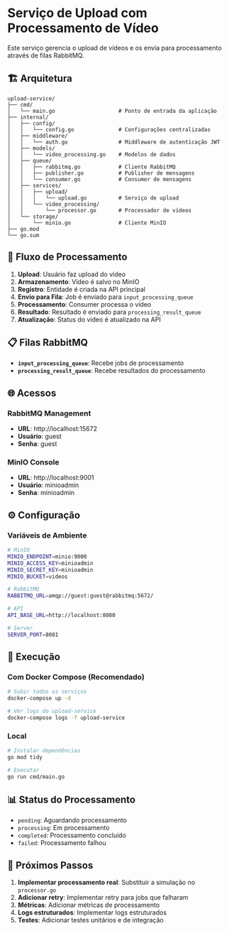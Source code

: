 # Serviço de Upload com Processamento de Vídeo

Este serviço gerencia o upload de vídeos e os envia para processamento através de filas RabbitMQ.

## 🏗️ Arquitetura

```
upload-service/
├── cmd/
│   └── main.go                    # Ponto de entrada da aplicação
├── internal/
│   ├── config/
│   │   └── config.go              # Configurações centralizadas
│   ├── middleware/
│   │   └── auth.go                # Middleware de autenticação JWT
│   ├── models/
│   │   └── video_processing.go    # Modelos de dados
│   ├── queue/
│   │   ├── rabbitmq.go            # Cliente RabbitMQ
│   │   ├── publisher.go           # Publisher de mensagens
│   │   └── consumer.go            # Consumer de mensagens
│   ├── services/
│   │   ├── upload/
│   │   │   └── upload.go          # Serviço de upload
│   │   └── video_processing/
│   │       └── processor.go       # Processador de vídeos
│   └── storage/
│       └── minio.go               # Cliente MinIO
├── go.mod
└── go.sum
```

## 🔄 Fluxo de Processamento

1. **Upload**: Usuário faz upload do vídeo
2. **Armazenamento**: Vídeo é salvo no MinIO
3. **Registro**: Entidade é criada na API principal
4. **Envio para Fila**: Job é enviado para `input_processing_queue`
5. **Processamento**: Consumer processa o vídeo
6. **Resultado**: Resultado é enviado para `processing_result_queue`
7. **Atualização**: Status do vídeo é atualizado na API

## 📋 Filas RabbitMQ

- **`input_processing_queue`**: Recebe jobs de processamento
- **`processing_result_queue`**: Recebe resultados do processamento

## 🌐 Acessos

### RabbitMQ Management
- **URL**: http://localhost:15672
- **Usuário**: guest
- **Senha**: guest

### MinIO Console
- **URL**: http://localhost:9001
- **Usuário**: minioadmin
- **Senha**: minioadmin

## ⚙️ Configuração

### Variáveis de Ambiente

```bash
# MinIO
MINIO_ENDPOINT=minio:9000
MINIO_ACCESS_KEY=minioadmin
MINIO_SECRET_KEY=minioadmin
MINIO_BUCKET=videos

# RabbitMQ
RABBITMQ_URL=amqp://guest:guest@rabbitmq:5672/

# API
API_BASE_URL=http://localhost:8080

# Server
SERVER_PORT=8081
```

## 🚀 Execução

### Com Docker Compose (Recomendado)
```bash
# Subir todos os serviços
docker-compose up -d

# Ver logs do upload-service
docker-compose logs -f upload-service
```

### Local
```bash
# Instalar dependências
go mod tidy

# Executar
go run cmd/main.go
```

## 📊 Status do Processamento

- `pending`: Aguardando processamento
- `processing`: Em processamento
- `completed`: Processamento concluído
- `failed`: Processamento falhou

## 🔧 Próximos Passos

1. **Implementar processamento real**: Substituir a simulação no `processor.go`
2. **Adicionar retry**: Implementar retry para jobs que falharam
3. **Métricas**: Adicionar métricas de processamento
4. **Logs estruturados**: Implementar logs estruturados
5. **Testes**: Adicionar testes unitários e de integração 